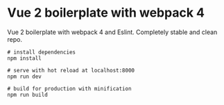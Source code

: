 # Vue 2 boilerplate with webpack 4

Vue 2 boilerplate with webpack 4 and Eslint. Completely stable and clean repo.

```
# install dependencies
npm install

# serve with hot reload at localhost:8000
npm run dev

# build for production with minification
npm run build
```
